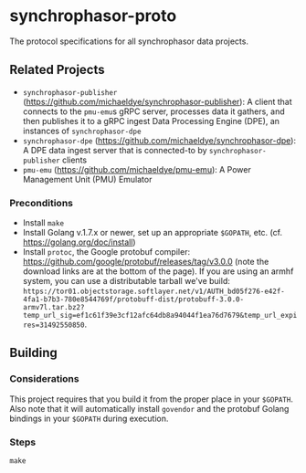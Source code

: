 # synchrophasor-proto

The protocol specifications for all synchrophasor data projects.

## Related Projects

 * `synchrophasor-publisher` (https://github.com/michaeldye/synchrophasor-publisher): A client that connects to the `pmu-emu`s gRPC server, processes data it gathers, and then publishes it to a gRPC ingest Data Processing Engine (DPE), an instances of `synchrophasor-dpe`
 * `synchrophasor-dpe` (https://github.com/michaeldye/synchrophasor-dpe): A DPE data ingest server that is connected-to by `synchrophasor-publisher` clients
 * `pmu-emu` (https://github.com/michaeldye/pmu-emu): A Power Management Unit (PMU) Emulator

### Preconditions

 * Install `make`
 * Install Golang v.1.7.x or newer, set up an appropriate `$GOPATH`, etc. (cf. https://golang.org/doc/install)
 * Install `protoc`, the Google protobuf compiler: https://github.com/google/protobuf/releases/tag/v3.0.0 (note the download links are at the bottom of the page). If you are using an armhf system, you can use a distributable tarball we've build: `https://tor01.objectstorage.softlayer.net/v1/AUTH_bd05f276-e42f-4fa1-b7b3-780e8544769f/protobuff-dist/protobuff-3.0.0-armv7l.tar.bz2?temp_url_sig=ef1c61f39e3cf12afc64db8a94044f1ea76d7679&temp_url_expires=31492550850`.

## Building

### Considerations

This project requires that you build it from the proper place in your `$GOPATH`. Also note that it will automatically install `govendor` and the protobuf Golang bindings in your `$GOPATH` during execution.

### Steps

    make
